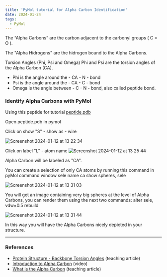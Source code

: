 ```yaml
---
title: 'PyMol tutorial for Alpha Carbon Identification'
date: 2024-01-24
tags:
  - PyMol
---
```

The “Alpha Carbons” are the carbon adjacent to the carbonyl groups ( C = O ).

The "Alpha Hidrogens" are the hidrogen bound to the Alpha Carbons.

Torsion Angles (Phi, Psi and Omega)
Phi and Psi are the torsion angles of the Alpha Carbon (CA).
- Phi is the angle around the - CA - N - bond
- Psi is the angle around the - CA - C - bond
- Omega is the angle between - C - N - bond, also called peptide bond.

### Identify Alpha Carbons with PyMol

Using this peptide for tutorial
[peptide.pdb](../files/peptide.pdb)

Open peptide.pdb in pymol

Click on show "S" - show as - wire

![Screenshot 2024-01-12 at 13 22 34](https://github.com/simoneatt11/simoneatt11.github.io/assets/61795621/105dd5d1-876e-4f46-a1c5-5ac7ba04eb68)

Click on label "L" - atom name
![Screenshot 2024-01-12 at 13 25 44](https://github.com/simoneatt11/simoneatt11.github.io/assets/61795621/1af15be4-00ed-410d-ae4e-98de2417aa63)

Alpha Carbon will be labeled as "CA".

You can create a selection of only CA atoms by running this command in pyMol command window
sele name ca
show spheres, sele

![Screenshot 2024-01-12 at 13 31 03](https://github.com/simoneatt11/simoneatt11.github.io/assets/61795621/c99d1ada-7f1d-43ed-816e-6e4758a76864)

You will get an image containing very big spheres at the level of Alpha Carbons, you can render them using the next two commands:
alter sele, vdw=0.5
rebuild

![Screenshot 2024-01-12 at 13 31 44](https://github.com/simoneatt11/simoneatt11.github.io/assets/61795621/76cf53ec-7830-4c5f-b3d8-f54c19259b92)

In this way you will have the Alpha Carbons nicely depicted in your structure. 

---
### References
- [Protein Structure - Backbone Torsion Angles](http://www.bioinf.org.uk/teaching/bioc0008/page03.html) (teaching article)
- [Introduction to Alpha Carbon](https://www.youtube.com/watch?v=3PsZSXB4E3Q) (video)
- [What is the Alpha Carbon](https://www.masterorganicchemistry.com/2012/03/26/weird-nomenclature-in-carbonyl-chemistry/#:~:text=The%20%E2%80%9CAlpha%20Carbon%E2%80%9D%20Is%20The%20Carbon%20Adjacent%20To%20The%20Carbonyl,-The%20functional%20group&text=In%20organic%20chemistry%2C%20it's%20common,carbon%E2%80%9D%2C%20and%20so%20on.) (teaching article)
